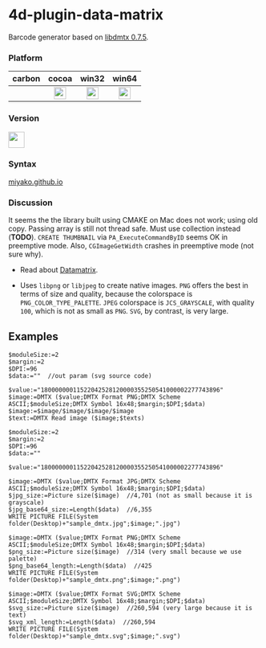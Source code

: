 # 4d-plugin-data-matrix
Barcode generator based on [libdmtx 0.7.5](https://github.com/dmtx/libdmtx).

### Platform

| carbon | cocoa | win32 | win64 |
|:------:|:-----:|:---------:|:---------:|
||<img src="https://cloud.githubusercontent.com/assets/1725068/22371562/1b091f0a-e4db-11e6-8458-8653954a7cce.png" width="24" height="24" /> |<img src="https://cloud.githubusercontent.com/assets/1725068/22371562/1b091f0a-e4db-11e6-8458-8653954a7cce.png" width="24" height="24" /> |<img src="https://cloud.githubusercontent.com/assets/1725068/22371562/1b091f0a-e4db-11e6-8458-8653954a7cce.png" width="24" height="24" /> 

### Version

<img src="https://user-images.githubusercontent.com/1725068/41266195-ddf767b2-6e30-11e8-9d6b-2adf6a9f57a5.png" width="32" height="32" />

### Syntax

[miyako.github.io](https://miyako.github.io/2019/08/17/4d-plugin-data-matrix.html)

### Discussion

It seems the the library built using CMAKE on Mac does not work; using old copy. Passing array is still not thread safe. Must use collection instead (**TODO**). ``CREATE THUMBNAIL`` via ``PA_ExecuteCommandByID`` seems OK in preemptive mode. Also, ``CGImageGetWidth`` crashes in preemptive mode (not sure why).

* Read about [Datamatrix](http://jpgraph.net/download/manuals/chunkhtml/ch26.html).

* Uses ``libpng`` or ``libjpeg`` to create native images. ``PNG`` offers the best in terms of size and quality, because the colorspace is ``PNG_COLOR_TYPE_PALETTE``. ``JPEG`` colorspace  is ``JCS_GRAYSCALE``, with quality ``100``, which is not as small as ``PNG``. ``SVG``, by contrast, is very large.

## Examples

```
$moduleSize:=2
$margin:=2
$DPI:=96
$data:=""  //out param (svg source code)

$value:="18000000011522042528120000355250541000002277743896"
$image:=DMTX ($value;DMTX Format PNG;DMTX Scheme ASCII;$moduleSize;DMTX Symbol 16x48;$margin;$DPI;$data)
$image:=$image/$image/$image/$image
$text:=DMTX Read image ($image;$texts)
```

```
$moduleSize:=2
$margin:=2
$DPI:=96
$data:=""

$value:="18000000011522042528120000355250541000002277743896"

$image:=DMTX ($value;DMTX Format JPG;DMTX Scheme ASCII;$moduleSize;DMTX Symbol 16x48;$margin;$DPI;$data)
$jpg_size:=Picture size($image)  //4,701 (not as small because it is grayscale)
$jpg_base64_size:=Length($data)  //6,355
WRITE PICTURE FILE(System folder(Desktop)+"sample_dmtx.jpg";$image;".jpg")

$image:=DMTX ($value;DMTX Format PNG;DMTX Scheme ASCII;$moduleSize;DMTX Symbol 16x48;$margin;$DPI;$data)
$png_size:=Picture size($image)  //314 (very small because we use palette)
$png_base64_length:=Length($data)  //425
WRITE PICTURE FILE(System folder(Desktop)+"sample_dmtx.png";$image;".png")

$image:=DMTX ($value;DMTX Format SVG;DMTX Scheme ASCII;$moduleSize;DMTX Symbol 16x48;$margin;$DPI;$data)
$svg_size:=Picture size($image)  //260,594 (very large because it is text) 
$svg_xml_length:=Length($data)  //260,594
WRITE PICTURE FILE(System folder(Desktop)+"sample_dmtx.svg";$image;".svg")
```
